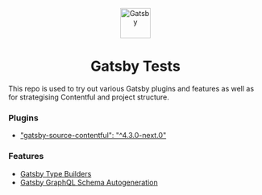 <p align="center">
  <a href="https://www.gatsbyjs.com">
    <img alt="Gatsby" src="https://www.gatsbyjs.com/Gatsby-Monogram.svg" width="60" />
  </a>
</p>
<h1 align="center">
  Gatsby Tests
</h1>

This repo is used to try out various Gatsby plugins and features as well as for strategising Contentful and project structure.

### Plugins
- ["gatsby-source-contentful": "^4.3.0-next.0"](https://github.com/gatsbyjs/gatsby/pull/25249)

### Features
- [Gatsby Type Builders](https://www.gatsbyjs.com/docs/schema-customization/#gatsby-type-builders)
- [Gatsby GraphQL Schema Autogeneration](https://www.gatsbyjs.com/docs/actions/#printTypeDefinitions)
